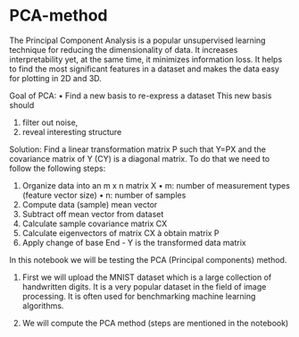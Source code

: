 # PCA-method

The Principal Component Analysis is a popular unsupervised learning technique for reducing the dimensionality of data. It increases interpretability yet, at the same time, it minimizes information loss. It helps to find the most significant features in a dataset and makes the data easy for plotting in 2D and 3D.

Goal of PCA:
• Find a new basis to re-express a dataset
This new basis should
  1) filter out noise,
  2) reveal interesting structure

Solution:
Find a linear transformation matrix P such that Y=PX and the covariance matrix of Y (CY) is a diagonal matrix. To do that we need to follow the following steps:
  1. Organize data into an m x n matrix X
• m: number of measurement types (feature vector size)
• n: number of samples
  2. Compute data (sample) mean vector
  3. Subtract off mean vector from dataset
  4. Calculate sample covariance matrix CX
  5. Calculate eigenvectors of matrix CX à obtain matrix P
  6. Apply change of base
  End - Y is the transformed data matrix

In this notebook we will be testing the PCA (Principal components) method.
1. First we will upload the MNIST dataset which is a large collection of handwritten digits. It is a very popular dataset in the field of image processing. It is often used for benchmarking machine learning algorithms.

2. We will compute the PCA method (steps are mentioned in the notebook)
